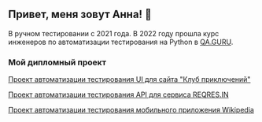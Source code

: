 ## Привет, меня зовут Анна! 👋

В ручном тестировании с 2021 года. 
В 2022 году прошла курс инженеров по автоматизации тестирования на Python в <a href="https://qa.guru/python" target="_blank">QA.GURU</a>.


### Мой дипломный проект
<a href="https://github.com/aniuzukowska/vpoxod" target="_blank">Проект автоматизации тестирования UI для сайта "Клуб приключений"</a>

<a href="https://github.com/aniuzukowska/reqres" target="_blank">Проект автоматизации тестирования API для сервиса REQRES.IN</a>

<a href="https://github.com/aniuzukowska/wikipedia_mobile" target="_blank">Проект автоматизации тестирования мобильного приложения Wikipedia</a>


